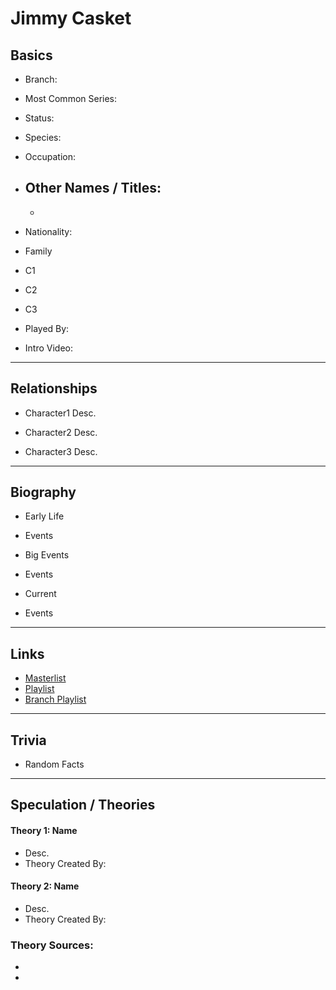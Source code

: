 # Jimmy Casket

## Basics        
- Branch:   

- Most Common Series:   

- Status:   

- Species:   

- Occupation:   

- Other Names / Titles: 
    - 
    -   

- Nationality:   

- Family
- C1        
- C2        
- C3          

- Played By:   

- Intro Video: []()
----
## Relationships
- Character1
Desc.  

- Character2
Desc.  

- Character3
Desc.
----
## Biography
- Early Life
- Events  

- Big Events
- Events  

- Current
- Events  
----
## Links
- [Masterlist]()
- [Playlist]()
- [Branch Playlist]()
----
## Trivia
- Random Facts
----
## Speculation / Theories
#### Theory 1: Name
- Desc.
- Theory Created By:   

#### Theory 2: Name
- Desc.
- Theory Created By:   

### Theory Sources: 
- []()
- []()